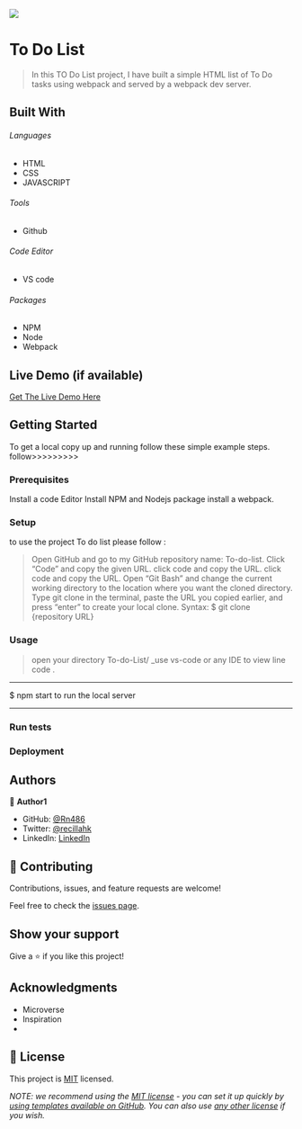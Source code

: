 ![](https://img.shields.io/badge/Microverse-blueviolet)

# To Do List

> In this TO Do List project, I have built a simple HTML list of To Do tasks using webpack and served by a webpack dev server.


## Built With

###### Languages 
- HTML
- CSS
- JAVASCRIPT
###### Tools  
- Github
###### Code Editor
- VS code
###### Packages 
- NPM
- Node
- Webpack

## Live Demo (if available)

[Get The Live Demo Here](https://rn486.github.io/To-Do-List)


## Getting Started

To get a local copy up and running follow these simple example steps.
follow>>>>>>>>>

### Prerequisites
Install a code Editor
Install NPM and Nodejs package
install a webpack.

### Setup
to use the project To do list please follow :

> Open GitHub and go to my GitHub repository name: To-do-list.
> Click “Code” and copy the given URL.
> click code and copy the URL.
> click code and copy the URL.
> Open “Git Bash” and change the current working directory to the location where you want the cloned directory.
> Type git clone in the terminal, paste the URL you copied earlier, and press “enter” to create your local clone.
> Syntax:
$ git clone {repository URL}


### Usage

> open your directory To-do-List/
\_use vs-code or any IDE to view line code .

---

$ npm start to run the local server

---

### Run tests

### Deployment



## Authors

👤 **Author1**

- GitHub: [@Rn486](https://github.com/Rn486)
- Twitter: [@recillahk](https://twitter.com/recillahk)
- LinkedIn: [LinkedIn](https://www.linkedin.com/in/recillah-khamala-071151b7/)


## 🤝 Contributing

Contributions, issues, and feature requests are welcome!

Feel free to check the [issues page](https://github.com/Rn486/To-Do-List/issues).

## Show your support

Give a ⭐️ if you like this project!

## Acknowledgments

- Microverse
- Inspiration
- 

## 📝 License

This project is [MIT](./LICENSE) licensed.

_NOTE: we recommend using the [MIT license](https://choosealicense.com/licenses/mit/) - you can set it up quickly by [using templates available on GitHub](https://docs.github.com/en/communities/setting-up-your-project-for-healthy-contributions/adding-a-license-to-a-repository). You can also use [any other license](https://choosealicense.com/licenses/) if you wish._
